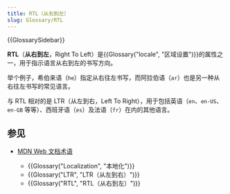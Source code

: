 ```yaml
---
title: RTL（从右到左）
slug: Glossary/RTL
---
```


{{GlossarySidebar}}

**RTL**（**从右到左**，Right To Left）是{{Glossary("locale", "区域设置")}}的属性之一，用于指示语言从右到左的书写方向。

举个例子，希伯来语（`he`）指定从右往左书写，而阿拉伯语（`ar`）也是另一种从右往左书写的常见语言。

与 RTL 相对的是 LTR（从左到右，Left To Right），用于包括英语（`en`、`en-US`、`en-GB` 等等）、西班牙语（`es`）及法语（`fr`）在内的其他语言。

## 参见

- [MDN Web 文档术语](/zh-CN/docs/Glossary)

  - {{Glossary("Localization", "本地化")}}
  - {{Glossary("LTR", "LTR（从左到右）")}}
  - {{Glossary("RTL", "RTL（从右到左）")}}

